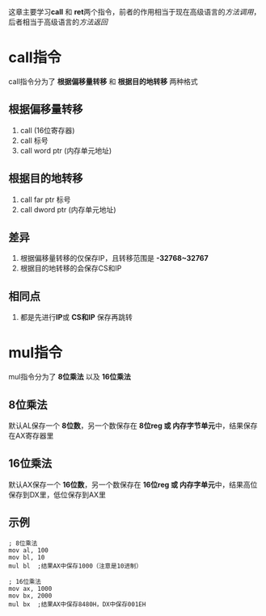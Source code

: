 这章主要学习**call** 和 **ret**两个指令，前者的作用相当于现在高级语言的*方法调用*，后者相当于高级语言的*方法返回*

# call指令
call指令分为了 **根据偏移量转移**  和  **根据目的地转移** 两种格式

## 根据偏移量转移
1. call (16位寄存器)
2. call 标号
3. call word ptr (内存单元地址)

## 根据目的地转移
1. call far ptr 标号
2. call dword ptr (内存单元地址)

## 差异
1. 根据偏移量转移的仅保存IP，且转移范围是 **-32768~32767**
2. 根据目的地转移的会保存CS和IP

## 相同点
1. 都是先进行**IP**或 **CS和IP** 保存再跳转

# mul指令
mul指令分为了 **8位乘法** 以及 **16位乘法**

## 8位乘法
默认AL保存一个 **8位数**，另一个数保存在 **8位reg 或 内存字节单元**中，结果保存在AX寄存器里

## 16位乘法
默认AX保存一个 **16位数**，另一个数保存在 **16位reg 或 内存字单元**中，结果高位保存到DX里，低位保存到AX里

## 示例
```assemble
; 8位乘法
mov al, 100
mov bl, 10
mul bl  ;结果AX中保存1000（注意是10进制）

; 16位乘法
mov ax, 1000
mov bx, 2000
mul bx  ;结果AX中保存8480H，DX中保存001EH
```
